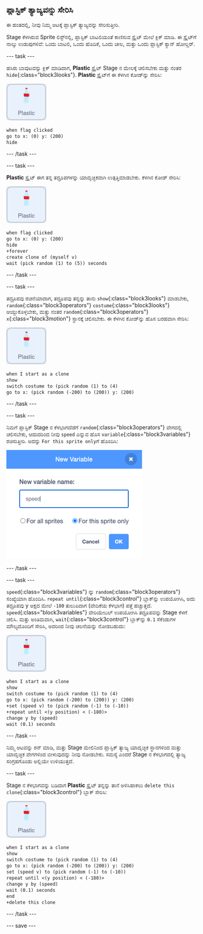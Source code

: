 ## ಪ್ಲಾಸ್ಟಿಕ್ ತ್ಯಾಜ್ಯವನ್ನು ಸೇರಿಸಿ

ಈ ಹಂತದಲ್ಲಿ, ನೀವು ನಿಮ್ಮ ಆಟಕ್ಕೆ ಪ್ಲಾಸ್ಟಿಕ್‌ ತ್ಯಾಜ್ಯವನ್ನು ಸೇರಿಸುತ್ತೀರಿ.

Stage ಕೆಳಗಿರುವ Sprite ಲಿಸ್ಟ್‌ನಲ್ಲಿ, ಪ್ಲಾಸ್ಟಿಕ್‌ ಬಾಟಲಿಯಂತೆ ಕಾಣಿಸುವ ಸ್ಪ್ರೈಟ್‌ ಮೇಲೆ ಕ್ಲಿಕ್‌ ಮಾಡಿ. ಈ ಸ್ಪ್ರೈಟ್‌ಗೆ ನಾಲ್ಕು ಉಡುಪುಗಳಿವೆ: ಒಂದು ಬಾಟಲಿ, ಒಂದು ಹೊದಿಕೆ, ಒಂದು ಚೀಲ, ಮತ್ತು ಒಂದು ಪ್ಲಾಸ್ಟಿಕ್‌ ಕ್ಯಾನ್‌ ಹೋಲ್ಡರ್.

--- task ---

ಹಸಿರು ಬಾವುಟವನ್ನು ಕ್ಲಿಕ್‌ ಮಾಡಿದಾಗ, **Plastic** ಸ್ಪ್ರೈಟ್‌ Stage ನ ಮೇಲಕ್ಕೆ ಚಲಿಸಬೇಕು ಮತ್ತು ನಂತರ `hide`{:class="block3looks"}. **Plastic** ಸ್ಪ್ರೈಟ್‌ಗೆ ಈ ಕೆಳಗಿನ ಕೋಡ್‌ನ್ನು ಸೇರಿಸಿ:

![ಪ್ಲಾಸ್ಟಿಕ್‌ ಸ್ಪ್ರೈಟ್](images/plastic-sprite.png)

```blocks3
when flag clicked
go to x: (0) y: (200)
hide
```

--- /task ---

--- task ---

**Plastic** ಸ್ಪ್ರೈಟ್‌ ಈಗ ತನ್ನ ತದ್ರೂಪಗಳನ್ನು ಯಾದೃಚ್ಛಿಕವಾಗಿ ಉತ್ಪತ್ತಿಮಾಡಬೇಕು. ಕೆಳಗಿನ ಕೋಡ್ ಸೇರಿಸಿ:

![ಪ್ಲಾಸ್ಟಿಕ್‌ ಸ್ಪ್ರೈಟ್](images/plastic-sprite.png)

```blocks3
when flag clicked
go to x: (0) y: (200)
hide
+forever
create clone of (myself v)
wait (pick random (1) to (5)) seconds
```

--- /task ---

--- task ---

ತದ್ರೂಪವು ರಚನೆಯಾದಾಗ, ತದ್ರೂಪವು ತನ್ನನ್ನು ತಾನು `show`{:class="block3looks"} ಮಾಡಬೇಕು, `random`{:class="block3operators"} `costume`{:class="block3looks"} ಆಯ್ದುಕೊಳ್ಳಬೇಕು, ಮತ್ತು ನಂತರ `random`{:class="block3operators"} `x`{:class="block3motion"} ಸ್ಥಾನಕ್ಕೆ ಚಲಿಸಬೇಕು. ಈ ಕೆಳಗಿನ ಕೋಡ್‌ನ್ನು ಹೊಸ ಬರಹವಾಗಿ ಸೇರಿಸಿ:

![ಪ್ಲಾಸ್ಟಿಕ್‌ ಸ್ಪ್ರೈಟ್](images/plastic-sprite.png)

```blocks3
when I start as a clone
show
switch costume to (pick random (1) to (4)
go to x: (pick random (-200) to (200)) y: (200)
```

--- /task ---

--- task ---

ನಿಮಗೆ ಪ್ಲಾಸ್ಟಿಕ್‌  Stage ನ ಕೆಳಭಾಗದೆಡೆಗೆ  `random`{:class="block3operators"} ವೇಗದಲ್ಲಿ ಚಲಿಸಬೇಕು, ಆದುದರಿಂದ ನೀವು  `speed` ಎನ್ನುವ ಹೊಸ `variable`{:class="block3variables"} ರಚಿಸುತ್ತೀರಿ. ಅದನ್ನು `For this sprite only`ಗೆ ಹೊಂದಿಸಿ:

![ಹೊಸ ವೇರಿಯೇಬಲ್‌ ಮೆನು](images/speed-variable.png)



--- /task ---

--- task ---

`speed`{:class="block3variables"} ನ್ನು `random`{:class="block3operators"} ಸಂಖ್ಯೆಯಾಗಿ ಹೊಂದಿಸಿ. `repeat until`{:class="block3control"} ಬ್ಲಾಕ್‌ನ್ನು ಉಪಯೋಗಿಸಿ, ಅದು ತದ್ರೂಪವು y ಅಕ್ಷದ ಮೇಲೆ `-180` ತುಲುಪಿದಾಗ (ವೇದಿಕೆಯ ಕೆಳಭಾಗ) ಪತ್ತೆ ಹಚ್ಚುತ್ತದೆ. `speed`{:class="block3variables"} ವೇರಿಯೇಬಲ್‌ ಉಪಯೋಗಿಸಿ ತದ್ರೂಪವನ್ನು Stage ಕೆಳಗೆ ಚಲಿಸಿ. ಮತ್ತು ಅಂತಿಮವಾಗಿ, `wait`{:class="block3control"} ಬ್ಲಾಕ್‌ನ್ನು `0.1` ಸೆಕೆಂಡುಗಳ ಮೌಲ್ಯದೊಂದಿಗೆ ಸೇರಿಸಿ, ಅದರಿಂದ ನೀವು ಚಲನೆಯನ್ನು ನೋಡಬಹುದು:

![ಪ್ಲಾಸ್ಟಿಕ್‌ ಸ್ಪ್ರೈಟ್](images/plastic-sprite.png)

```blocks3
when I start as a clone
show
switch costume to (pick random (1) to (4)
go to x: (pick random (-200) to (200)) y: (200)
+set (speed v) to (pick random (-1) to (-10))
+repeat until <(y position) < (-180)>
change y by (speed)
wait (0.1) seconds

```

--- /task ---

ನಿಮ್ಮ ಆಟವನ್ನು ರನ್‌ ಮಾಡಿ, ಮತ್ತು Stage ಮೇಲಿನಿಂದ ಪ್ಲಾಸ್ಟಿಕ್‌ ತ್ಯಾಜ್ಯ ಯಾದೃಚ್ಛಿಕ ಸ್ಥಾನಗಳಿಂದ ಮತ್ತು ಯಾದೃಚ್ಛಿಕ ವೇಗಗಳಿಂದ ಬೀಳುವುದನ್ನು ನೀವು ನೋಡಬೇಕು. ಸಮಸ್ಯೆ ಎಂದರೆ Stage ನ ಕೆಳಭಾಗದಲ್ಲಿ ತ್ಯಾಜ್ಯ ಸಂಗ್ರಹಗೊಂಡು ಅಲ್ಲಿಯೇ ಉಳಿಯುತ್ತದೆ.

--- task ---

Stage ನ ಕೆಳಭಾಗವನ್ನು ಬಡಿದಾಗ **Plastic** ಸ್ಪ್ರೈಟ್‌ ತನ್ನನ್ನು ತಾನೆ ಅಳಿಸಿಹಾಕಲು `delete this clone`{:class="block3control"} ಬ್ಲಾಕ್‌ ಸೇರಿಸಿ:

![ಪ್ಲಾಸ್ಟಿಕ್‌ ಸ್ಪ್ರೈಟ್](images/plastic-sprite.png)

```blocks3
when I start as a clone
show
switch costume to (pick random (1) to (4)
go to x: (pick random (-200) to (200)) y: (200)
set (speed v) to (pick random (-1) to (-10))
repeat until <(y position) < (-180)>
change y by (speed)
wait (0.1) seconds
end
+delete this clone
```

--- /task ---

--- save ---

